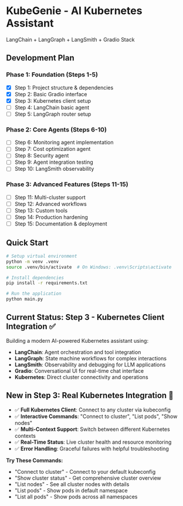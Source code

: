 # KubeGenie - AI Kubernetes Assistant
LangChain + LangGraph + LangSmith + Gradio Stack

## Development Plan

### Phase 1: Foundation (Steps 1-5)
- [x] Step 1: Project structure & dependencies
- [x] Step 2: Basic Gradio interface
- [x] Step 3: Kubernetes client setup
- [ ] Step 4: LangChain basic agent
- [ ] Step 5: LangGraph router setup

### Phase 2: Core Agents (Steps 6-10)
- [ ] Step 6: Monitoring agent implementation
- [ ] Step 7: Cost optimization agent
- [ ] Step 8: Security agent
- [ ] Step 9: Agent integration testing
- [ ] Step 10: LangSmith observability

### Phase 3: Advanced Features (Steps 11-15)
- [ ] Step 11: Multi-cluster support
- [ ] Step 12: Advanced workflows
- [ ] Step 13: Custom tools
- [ ] Step 14: Production hardening
- [ ] Step 15: Documentation & deployment

## Quick Start

```bash
# Setup virtual environment
python -m venv .venv
source .venv/bin/activate  # On Windows: .venv\Scripts\activate

# Install dependencies
pip install -r requirements.txt

# Run the application
python main.py
```

## Current Status: Step 3 - Kubernetes Client Integration ✅

Building a modern AI-powered Kubernetes assistant using:
- **LangChain**: Agent orchestration and tool integration
- **LangGraph**: State machine workflows for complex interactions
- **LangSmith**: Observability and debugging for LLM applications  
- **Gradio**: Conversational UI for real-time chat interface
- **Kubernetes**: Direct cluster connectivity and operations

## New in Step 3: Real Kubernetes Integration 🚀

- ✅ **Full Kubernetes Client**: Connect to any cluster via kubeconfig
- ✅ **Interactive Commands**: "Connect to cluster", "List pods", "Show nodes"
- ✅ **Multi-Context Support**: Switch between different Kubernetes contexts
- ✅ **Real-Time Status**: Live cluster health and resource monitoring
- ✅ **Error Handling**: Graceful failures with helpful troubleshooting

**Try These Commands:**
- "Connect to cluster" - Connect to your default kubeconfig
- "Show cluster status" - Get comprehensive cluster overview
- "List nodes" - See all cluster nodes with details
- "List pods" - Show pods in default namespace
- "List all pods" - Show pods across all namespaces